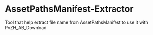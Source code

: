 # AssetPathsManifest-Extractor
Tool that help extract file name from AssetPathsManifest to use it with PvZH_AB_Download
